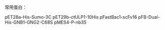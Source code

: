 常用蛋白：

pET28a-His-Sumo-3C
pET29b-ctULP1-10His
pFastBac1-scFv16
pFB-Dual-His-GNB1-GNG2-C68S
pMES4-P-nb35
